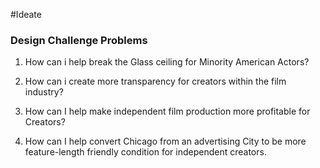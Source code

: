 #Ideate


### Design Challenge Problems
1. How can i help break the Glass ceiling for Minority American Actors?

2. How can i create more transparency for creators within the film industry?
3. How can I help make independent film production more profitable for Creators?
4. How can I help convert Chicago from an advertising City to be more feature-length friendly condition for independent creators.
